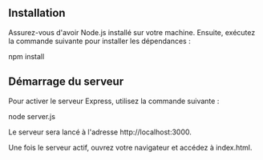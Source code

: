 ## Installation

Assurez-vous d'avoir Node.js installé sur votre machine. Ensuite, exécutez la commande suivante pour installer les dépendances :

npm install

## Démarrage du serveur

Pour activer le serveur Express, utilisez la commande suivante :

node server.js

Le serveur sera lancé à l'adresse http://localhost:3000.

Une fois le serveur actif, ouvrez votre navigateur et accédez à index.html.
